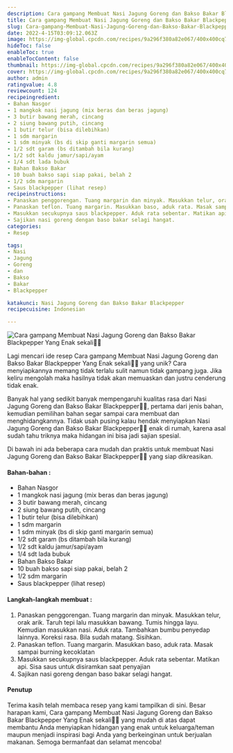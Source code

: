 ```yaml
---
description: Cara gampang Membuat Nasi Jagung Goreng dan Bakso Bakar Blackpepper Yang Enak sekali"
title: Cara gampang Membuat Nasi Jagung Goreng dan Bakso Bakar Blackpepper Yang Enak sekali
slug: Cara-gampang-Membuat-Nasi-Jagung-Goreng-dan-Bakso-Bakar-Blackpepper-Yang-Enak-sekali
date: 2022-4-15T03:09:12.063Z
image: https://img-global.cpcdn.com/recipes/9a296f380a82e067/400x400cq70/photo.jpg
hideToc: false
enableToc: true
enableTocContent: false
thumbnail: https://img-global.cpcdn.com/recipes/9a296f380a82e067/400x400cq70/photo.jpg
cover: https://img-global.cpcdn.com/recipes/9a296f380a82e067/400x400cq70/photo.jpg
author: admin
ratingvalue: 4.8
reviewcount: 124
recipeingredient:
- Bahan Nasgor
- 1 mangkok nasi jagung (mix beras dan beras jagung)
- 3 butir bawang merah, cincang
- 2 siung bawang putih, cincang
- 1 butir telur (bisa dilebihkan)
- 1 sdm margarin
- 1 sdm minyak (bs di skip ganti margarin semua)
- 1/2 sdt garam (bs ditambah bila kurang)
- 1/2 sdt kaldu jamur/sapi/ayam
- 1/4 sdt lada bubuk
- Bahan Bakso Bakar
- 10 buah bakso sapi siap pakai, belah 2
- 1/2 sdm margarin
- Saus blackpepper (lihat resep)
recipeinstructions:
- Panaskan penggorengan. Tuang margarin dan minyak. Masukkan telur, orak arik. Taruh tepi lalu masukkan bawang. Tumis hingga layu. Kemudian masukkan nasi. Aduk rata. Tambahkan bumbu penyedap lainnya. Koreksi rasa. Bila sudah matang. Sisihkan.
- Panaskan teflon. Tuang margarin. Masukkan baso, aduk rata. Masak sampai burning kecoklatan
- Masukkan secukupnya saus blackpepper. Aduk rata sebentar. Matikan api. Sisa saus untuk disiramkan saat penyajian
- Sajikan nasi goreng dengan baso bakar selagi hangat.
categories:
- Resep

tags:
- Nasi
- Jagung
- Goreng
- dan
- Bakso
- Bakar
- Blackpepper

katakunci: Nasi Jagung Goreng dan Bakso Bakar Blackpepper
recipecuisine: Indonesian

---
```


![Cara gampang Membuat Nasi Jagung Goreng dan Bakso Bakar Blackpepper Yang Enak sekali👩‍🍳](https://img-global.cpcdn.com/recipes/9a296f380a82e067/400x400cq70/photo.jpg)

Lagi mencari ide resep Cara gampang Membuat Nasi Jagung Goreng dan Bakso Bakar Blackpepper Yang Enak sekali👩‍🍳 yang unik? Cara menyiapkannya memang tidak terlalu sulit namun tidak gampang juga. Jika keliru mengolah maka hasilnya tidak akan memuaskan dan justru cenderung tidak enak.

Banyak hal yang sedikit banyak mempengaruhi kualitas rasa dari Nasi Jagung Goreng dan Bakso Bakar Blackpepper👩‍🍳, pertama dari jenis bahan, kemudian pemilihan bahan segar sampai cara membuat dan menghidangkannya. Tidak usah pusing kalau hendak menyiapkan Nasi Jagung Goreng dan Bakso Bakar Blackpepper👩‍🍳 enak di rumah, karena asal sudah tahu triknya maka hidangan ini bisa jadi sajian spesial.

Di bawah ini ada beberapa cara mudah dan praktis untuk membuat Nasi Jagung Goreng dan Bakso Bakar Blackpepper👩‍🍳 yang siap dikreasikan.

<!--inarticleads1-->

#### Bahan-bahan :

- Bahan Nasgor
- 1 mangkok nasi jagung (mix beras dan beras jagung)
- 3 butir bawang merah, cincang
- 2 siung bawang putih, cincang
- 1 butir telur (bisa dilebihkan)
- 1 sdm margarin
- 1 sdm minyak (bs di skip ganti margarin semua)
- 1/2 sdt garam (bs ditambah bila kurang)
- 1/2 sdt kaldu jamur/sapi/ayam
- 1/4 sdt lada bubuk
- Bahan Bakso Bakar
- 10 buah bakso sapi siap pakai, belah 2
- 1/2 sdm margarin
- Saus blackpepper (lihat resep)

<!--inarticleads2-->

#### Langkah-langkah membuat :

1. Panaskan penggorengan. Tuang margarin dan minyak. Masukkan telur, orak arik. Taruh tepi lalu masukkan bawang. Tumis hingga layu. Kemudian masukkan nasi. Aduk rata. Tambahkan bumbu penyedap lainnya. Koreksi rasa. Bila sudah matang. Sisihkan.
1. Panaskan teflon. Tuang margarin. Masukkan baso, aduk rata. Masak sampai burning kecoklatan
1. Masukkan secukupnya saus blackpepper. Aduk rata sebentar. Matikan api. Sisa saus untuk disiramkan saat penyajian
1. Sajikan nasi goreng dengan baso bakar selagi hangat.

#### Penutup

Terima kasih telah membaca resep yang kami tampilkan di sini. Besar harapan kami, Cara gampang Membuat Nasi Jagung Goreng dan Bakso Bakar Blackpepper Yang Enak sekali👩‍🍳 yang mudah di atas dapat membantu Anda menyiapkan hidangan yang enak untuk keluarga/teman maupun menjadi inspirasi bagi Anda yang berkeinginan untuk berjualan makanan. Semoga bermanfaat dan selamat mencoba!